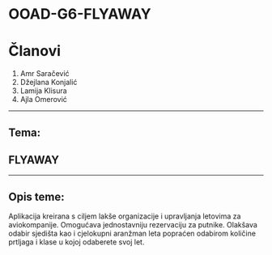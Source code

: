 # OOAD-G6-FLYAWAY


# Članovi

1. Amr Saračević  
2. Džejlana Konjalić  
3. Lamija Klisura  
4. Ajla Omerović  
 ---
## Tema:
## FLYAWAY
---
## Opis teme:

Aplikacija kreirana s ciljem lakše organizacije i upravljanja letovima za aviokompanije. Omogućava jednostavniju rezervaciju za putnike. Olakšava odabir sjedišta kao i cjelokupni aranžman leta popraćen odabirom količine prtljaga i klase u kojoj odaberete svoj let.
